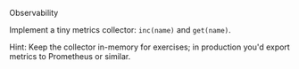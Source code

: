 Observability

Implement a tiny metrics collector: `inc(name)` and `get(name)`.

Hint: Keep the collector in-memory for exercises; in production you'd export metrics to Prometheus or similar.

